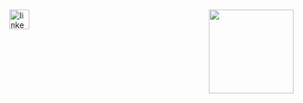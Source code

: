 ###

<img align="right" height="150" src="https://media.giphy.com/media/ES4Vcv8zWfIt2/giphy.gif"  />

###

<div align="left">
  <a href="https://www.linkedin.com/in/gessicahug/" target="_blank">
    <img src="https://img.shields.io/static/v1?message=LinkedIn&logo=linkedin&label=&color=0077B5&logoColor=white&labelColor=&style=for-the-badge" height="35" alt="linkedin logo"  />

</div>
